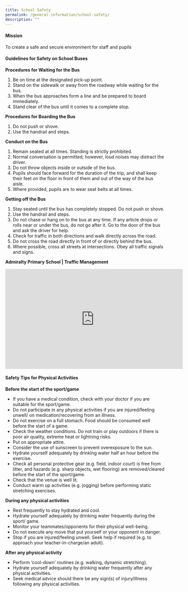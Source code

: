 ```yaml
---
title: School Safety
permalink: /general-information/school-safety/
description: ""
---
```

#### Mission

To create a safe and secure environment for staff and pupils

#### Guidelines for Safety on School Buses

**Procedures for Waiting for the Bus**

1. Be on time at the designated pick-up point.
2. Stand on the sidewalk or away from the roadway while waiting for the bus.
3. When the bus approaches form a line and be prepared to board immediately.
4. Stand clear of the bus until it comes to a complete stop.

**Procedures for Boarding the Bus**

1. Do not push or shove.
2. Use the handrail and steps.

**Conduct on the Bus**


1. Remain seated at all times. Standing is strictly prohibited.
2. Normal conversation is permitted; however, loud noises may distract the driver.
3. Do not throw objects inside or outside of the bus.
4. Pupils should face forward for the duration of the trip, and shall keep their feet on the floor in front of them and out of the way of the bus aisle.
5. Where provided, pupils are to wear seat belts at all times.


**Getting off the Bus**


1. Stay seated until the bus has completely stopped.
Do not push or shove.
2. Use the handrail and steps.<br>
3. Do not chase or hang on to the bus at any time. If any article drops or rolls near or under the bus, do not go after it. Go to the door of the bus and ask the driver for help.<br>
4. Check for traffic in both directions and walk directly across the road.<br>
5. Do not cross the road directly in front of or directly behind the bus.<br>
6. Where possible, cross all streets at intersections. Obey all traffic signals and signs.

**Admiralty Primary School | Traffic Management**
<iframe width="560" height="315" src="https://www.youtube.com/embed/fzwVg5gILCM" title="YouTube video player" frameborder="0" allow="accelerometer; autoplay; clipboard-write; encrypted-media; gyroscope; picture-in-picture" allowfullscreen></iframe>

#### Safety Tips for Physical Activities

**Before the start of the sport/game**

* If you have a medical condition, check with your doctor if you are suitable for the sport/game.
* Do not participate in any physical activities if you are injured/feeling unwell/ on medication/recovering from an illness.
* Do not exercise on a full stomach. Food should be consumed well before the start of a game.
* Check the weather conditions. Do not train or play outdoors if there is poor air quality, extreme heat or lightning risks.
* Put on appropriate attire.
* Consider the use of sunscreen to prevent overexposure to the sun.
* Hydrate yourself adequately by drinking water half an hour before the exercise.
* Check all personal protective gear (e.g. field, indoor court) is free from litter, and hazards (e.g. sharp objects, wet flooring) are removed/cleared before the start of the sport/game.
* Check that the venue is well lit.
* Conduct warm up activities (e.g. jogging) before performing static stretching exercises.

**During any physical activities**

* Rest frequently to stay hydrated and cool.
* Hydrate yourself adequately by drinking water frequently during the sport/ game.
* Monitor your teammates/opponents for their physical well-being.
* Do not execute any move that put yourself or your opponent in danger.
* Stop if you are injured/feeling unwell. Seek help if required (e.g. to approach your teacher-in-charge/an adult).


**After any physical activity**

* Perform ‘cool-down’ routines (e.g. walking, dynamic stretching).
* Hydrate yourself adequately by drinking water frequently after any physical activities.
* Seek medical advice should there be any sign(s) of injury/illness following any physical activities.